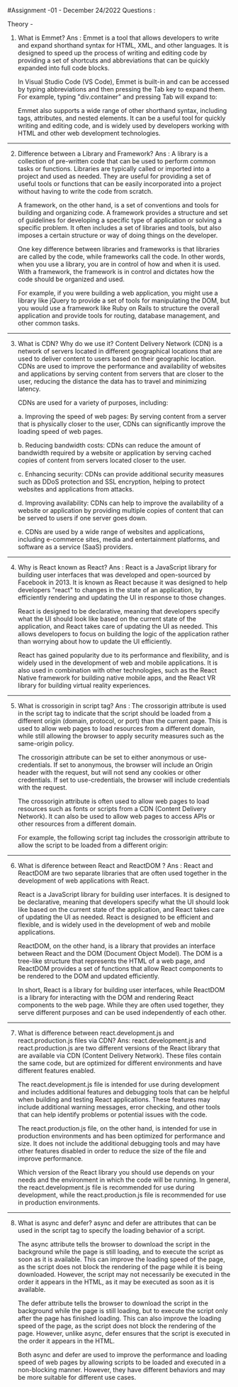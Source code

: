 #Assignment -01 - December 24/2022
Questions :

Theory -

1. What is Emmet?
   Ans : Emmet is a tool that allows developers to write and expand shorthand syntax for HTML, XML, and other languages. It is designed to speed up the process of writing and editing code by providing a set of shortcuts and abbreviations that can be quickly expanded into full code blocks.

   In Visual Studio Code (VS Code), Emmet is built-in and can be accessed by typing abbreviations and then pressing the Tab key to expand them.
   For example, typing "div.container" and pressing Tab will expand to:

     <div class="container"></div>

   Emmet also supports a wide range of other shorthand syntax, including tags, attributes, and nested elements. It can be a useful tool for quickly writing and editing code, and is widely used by developers working with HTML and other web development technologies.

---

2. Difference between a Library and Framework?
   Ans : A library is a collection of pre-written code that can be used to perform common tasks or functions. Libraries are typically called or imported into a project and used as needed. They are useful for providing a set of useful tools or functions that can be easily incorporated into a project without having to write the code from scratch.

   A framework, on the other hand, is a set of conventions and tools for building and organizing code. A framework provides a structure and set of guidelines for developing a specific type of application or solving a specific problem. It often includes a set of libraries and tools, but also imposes a certain structure or way of doing things on the developer.

   One key difference between libraries and frameworks is that libraries are called by the code, while frameworks call the code. In other words, when you use a library, you are in control of how and when it is used. With a framework, the framework is in control and dictates how the code should be organized and used.

   For example, if you were building a web application, you might use a library like jQuery to provide a set of tools for manipulating the DOM, but you would use a framework like Ruby on Rails to structure the overall application and provide tools for routing, database management, and other common tasks.

---

3. What is CDN? Why do we use it?
   Content Delivery Network (CDN) is a network of servers located in different geographical locations that are used to deliver content to users based on their geographic location. CDNs are used to improve the performance and availability of websites and applications by serving content from servers that are closer to the user, reducing the distance the data has to travel and minimizing latency.

   CDNs are used for a variety of purposes, including:

   a. Improving the speed of web pages: By serving content from a server that is physically closer to the user, CDNs can significantly improve the loading speed of web pages.

   b. Reducing bandwidth costs: CDNs can reduce the amount of bandwidth required by a website or application by serving cached copies of content from servers located closer to the user.

   c. Enhancing security: CDNs can provide additional security measures such as DDoS protection and SSL encryption, helping to protect websites and applications from attacks.

   d. Improving availability: CDNs can help to improve the availability of a website or application by providing multiple copies of content that can be served to users if one server goes down.

   e. CDNs are used by a wide range of websites and applications, including e-commerce sites, media and entertainment platforms, and software as a service (SaaS) providers.

---

4. Why is React known as React?
   Ans : React is a JavaScript library for building user interfaces that was developed and open-sourced by Facebook in 2013. It is known as React because it was designed to help developers "react" to changes in the state of an application, by efficiently rendering and updating the UI in response to those changes.

   React is designed to be declarative, meaning that developers specify what the UI should look like based on the current state of the application, and React takes care of updating the UI as needed. This allows developers to focus on building the logic of the application rather than worrying about how to update the UI efficiently.

   React has gained popularity due to its performance and flexibility, and is widely used in the development of web and mobile applications. It is also used in combination with other technologies, such as the React Native framework for building native mobile apps, and the React VR library for building virtual reality experiences.

---

5. What is crossorigin in script tag?
   Ans : The crossorigin attribute is used in the script tag to indicate that the script should be loaded from a different origin (domain, protocol, or port) than the current page. This is used to allow web pages to load resources from a different domain, while still allowing the browser to apply security measures such as the same-origin policy.

   The crossorigin attribute can be set to either anonymous or use-credentials. If set to anonymous, the browser will include an Origin header with the request, but will not send any cookies or other credentials. If set to use-credentials, the browser will include credentials with the request.

   The crossorigin attribute is often used to allow web pages to load resources such as fonts or scripts from a CDN (Content Delivery Network). It can also be used to allow web pages to access APIs or other resources from a different domain.

   For example, the following script tag includes the crossorigin attribute to allow the script to be loaded from a different origin:

   <script src="https://example.com/script.js" crossorigin="anonymous"></script>

---

6. What is diference between React and ReactDOM ?
   Ans : React and ReactDOM are two separate libraries that are often used together in the development of web applications with React.

   React is a JavaScript library for building user interfaces. It is designed to be declarative, meaning that developers specify what the UI should look like based on the current state of the application, and React takes care of updating the UI as needed. React is designed to be efficient and flexible, and is widely used in the development of web and mobile applications.

   ReactDOM, on the other hand, is a library that provides an interface between React and the DOM (Document Object Model). The DOM is a tree-like structure that represents the HTML of a web page, and ReactDOM provides a set of functions that allow React components to be rendered to the DOM and updated efficiently.

   In short, React is a library for building user interfaces, while ReactDOM is a library for interacting with the DOM and rendering React components to the web page. While they are often used together, they serve different purposes and can be used independently of each other.

---

7. What is difference between react.development.js and react.production.js files via CDN?
   Ans: react.development.js and react.production.js are two different versions of the React library that are available via CDN (Content Delivery Network). These files contain the same code, but are optimized for different environments and have different features enabled.

   The react.development.js file is intended for use during development and includes additional features and debugging tools that can be helpful when building and testing React applications. These features may include additional warning messages, error checking, and other tools that can help identify problems or potential issues with the code.

   The react.production.js file, on the other hand, is intended for use in production environments and has been optimized for performance and size. It does not include the additional debugging tools and may have other features disabled in order to reduce the size of the file and improve performance.

   Which version of the React library you should use depends on your needs and the environment in which the code will be running. In general, the react.development.js file is recommended for use during development, while the react.production.js file is recommended for use in production environments.

---

8. What is async and defer?
   async and defer are attributes that can be used in the script tag to specify the loading behavior of a script.

   The async attribute tells the browser to download the script in the background while the page is still loading, and to execute the script as soon as it is available. This can improve the loading speed of the page, as the script does not block the rendering of the page while it is being downloaded. However, the script may not necessarily be executed in the order it appears in the HTML, as it may be executed as soon as it is available.

   The defer attribute tells the browser to download the script in the background while the page is still loading, but to execute the script only after the page has finished loading. This can also improve the loading speed of the page, as the script does not block the rendering of the page. However, unlike async, defer ensures that the script is executed in the order it appears in the HTML.

   Both async and defer are used to improve the performance and loading speed of web pages by allowing scripts to be loaded and executed in a non-blocking manner. However, they have different behaviors and may be more suitable for different use cases.

